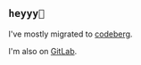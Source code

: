 ## `heyyy👋`

<!-- <img alt="alifarazz's Github Stats" src="https://github-readme-stats.vercel.app/api?username=alifarazz&show_icons=true&include_all_commits=true&hide_border=true"/> -->

<!-- <img alt="alifarazz's Programming Languages Stats" src="https://github-readme-stats.vercel.app/api/top-langs/?username=alifarazz&layout=compact&hide_border=true"/> -->

I've mostly migrated to [codeberg](https://codeberg.org/alifara).

I'm also on [GitLab](https://gitlab.com/alifarazz).
